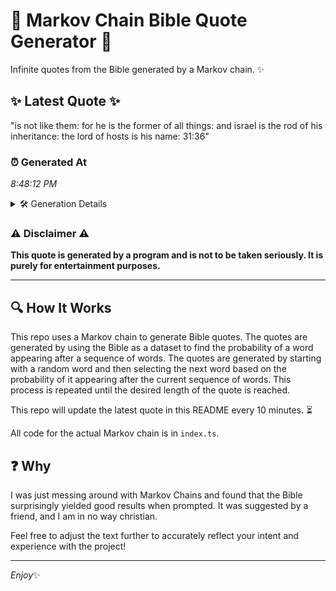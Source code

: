 # 📖 Markov Chain Bible Quote Generator 📖

Infinite quotes from the Bible generated by a Markov chain. ✨

## ✨ Latest Quote ✨
"is not like them: for he is the former of all things: and israel is the rod of his inheritance: the lord of hosts is his name: 31:36"

### ⏰ Generated At
*8:48:12 PM*

<details>
    <summary>🛠️ Generation Details</summary>
    <p>
        <strong>🌱 Seed:</strong> is<br>
        <strong>🔄 Iterations:</strong> 27<br>
        <strong>📜 Context History:</strong><br>[ is ]: not<br>[ is, not ]: like<br>[ is, not, like ]: them:<br>[ is, not, like, them: ]: for<br>[ is, not, like, them:, for ]: he<br>[ is, not, like, them:, for, he ]: is<br>[ not, like, them:, for, he, is ]: the<br>[ like, them:, for, he, is, the ]: former<br>[ them:, for, he, is, the, former ]: of<br>[ for, he, is, the, former, of ]: all<br>[ he, is, the, former, of, all ]: things:<br>[ is, the, former, of, all, things: ]: and<br>[ the, former, of, all, things:, and ]: israel<br>[ former, of, all, things:, and, israel ]: is<br>[ of, all, things:, and, israel, is ]: the<br>[ all, things:, and, israel, is, the ]: rod<br>[ things:, and, israel, is, the, rod ]: of<br>[ and, israel, is, the, rod, of ]: his<br>[ israel, is, the, rod, of, his ]: inheritance:<br>[ is, the, rod, of, his, inheritance: ]: the<br>[ the, rod, of, his, inheritance:, the ]: lord<br>[ rod, of, his, inheritance:, the, lord ]: of<br>[ of, his, inheritance:, the, lord, of ]: hosts<br>[ his, inheritance:, the, lord, of, hosts ]: is<br>[ inheritance:, the, lord, of, hosts, is ]: his<br>[ the, lord, of, hosts, is, his ]: name:<br>[ lord, of, hosts, is, his, name: ]: 31:36<br>
    </p>
</details>

### ⚠️ Disclaimer ⚠️
**This quote is generated by a program and is not to be taken seriously. It is purely for entertainment purposes.**

---

## 🔍 How It Works

This repo uses a Markov chain to generate Bible quotes. The quotes are generated by using the Bible as a dataset to find the probability of a word appearing after a sequence of words. The quotes are generated by starting with a random word and then selecting the next word based on the probability of it appearing after the current sequence of words. This process is repeated until the desired length of the quote is reached.

This repo will update the latest quote in this README every 10 minutes. ⏳

All code for the actual Markov chain is in `index.ts`.

## ❓ Why

I was just messing around with Markov Chains and found that the Bible surprisingly yielded good results when prompted. 
It was suggested by a friend, and I am in no way christian.

Feel free to adjust the text further to accurately reflect your intent and experience with the project!

---

*Enjoy*✨
